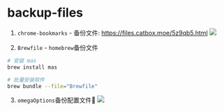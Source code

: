 # backup-files
1. `chrome-bookmarks` - 备份文件: https://files.catbox.moe/5z9qb5.html
![](https://i.loli.net/2019/01/04/5c2f7608cab3e.png)

2. `Brewfile` - `homebrew`备份文件
```bash
# 安装 mas
brew install mas

# 批量安装软件
brew bundle --file="Brewfile"
```

3. `omegaOptions`备份配置文件🌈
![](https://i.loli.net/2019/01/04/5c2f777cd0797.png)
